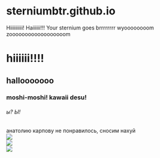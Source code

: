 # sterniumbtr.github.io
Hiiiiiiiiii! Haiiiiii!!! Your sternium goes brrrrrrrr wyoooooooom zoooooooooooooooooom
<h1>hiiiiii!!!!</h1>
<h2>hallooooooo</h2>
<h3>moshi-moshi! kawaii desu!</h3>
<h6>ы? Ы!</h6>
анатолию карпову не понравилось, сносим нахуй </br>
<img src="https://media1.tenor.com/m/p2cHZo-BWmgAAAAd/сносимнахуй-непонравилось.gif"><br>
<img src="https://preview.redd.it/gyro-zeppeli-and-johnny-joestar-drawn-by-me-v0-r6mb32n6doc81.png?width=640&crop=smart&auto=webp&s=89e4fbd6d814347f766287fb5bd9326969849ba1"><br>
<img src="https://i.redd.it/gyro-zeppeli-and-johnny-joestar-drawn-by-me-v0-s8zr4ob7doc81.png?width=2560&format=png&auto=webp&s=9e593f10fdd01c5e447ae33aa7b4d4fb4b6d9770"><br>
